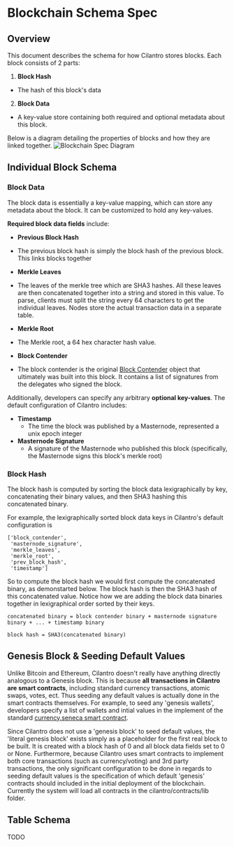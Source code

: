 # Blockchain Schema Spec

## Overview

This document describes the schema for how Cilantro stores blocks. Each block
consists of 2 parts:
1. **Block Hash**
  - The hash of this block's data
2. **Block Data**
  - A key-value store containing both required and optional metadata about this block.

Below is a diagram detailing the properties of blocks and how they are linked together.
![Blockchain Spec Diagram](https://www.lucidchart.com/publicSegments/view/f375769e-b275-450e-93ad-46a3212dcf7b/image.png)

## Individual Block Schema

### Block Data

The block data is essentially a key-value mapping, which can store any metadata
about the block. It can be customized to hold any key-values.

**Required block data fields** include:
*  **Previous Block Hash**
  - The previous block hash is simply the block hash of the previous block. This
    links blocks together
*  **Merkle Leaves**
  - The leaves of the merkle tree which are SHA3 hashes. All these leaves are then
    concatenated together into a string and stored in this value. To parse,
    clients must split the string every 64 characters to get the individual leaves.
    Nodes store the actual transaction data in a separate table.
*  **Merkle Root**
  - The Merkle root, a 64 hex character hash value.
*  **Block Contender**
  - The block contender is the original [Block Contender](https://github.com/Lamden/cilantro/blob/master/cilantro/messages/consensus/block_contender.py) object that ultimately
    was built into this block. It contains a list of signatures from the delegates
    who signed the block.

Additionally, developers can specify any arbitrary **optional key-values**. The default
configuration of Cilantro includes:
* **Timestamp**
  - The time the block was published by a Masternode, represented a unix epoch
    integer
* **Masternode Signature**
  - A signature of the Masternode who published this block (specifically, the Masternode signs this block's merkle root)

### Block Hash

The block hash is computed by sorting the block data lexigraphically by key,
concatenating their binary values, and then SHA3 hashing this concatenated binary.

For example, the lexigraphically sorted block data keys in Cilantro's default
configuration is
```
['block_contender',
 'masternode_signature',
 'merkle_leaves',
 'merkle_root',
 'prev_block_hash',
 'timestamp']
```
So to compute the block hash we would first compute the concatenated binary, as demonstarted below.
The block hash is then the SHA3 hash of this concatenated value. Notice how we are adding the
block data binaries together in lexigraphical order sorted by their keys.
```
concatenated binary = block contender binary + masternode signature binary + ... + timestamp binary

block hash = SHA3(concatenated binary)
```

## Genesis Block & Seeding Default Values

Unlike Bitcoin and Ethereum, Cilantro doesn't really have anything directly analogous to a Genesis block. This is because **all transactions in Cilantro are smart contracts**, including standard currency transactions, atomic swaps, votes, ect. Thus seeding any default values is actually done in the smart contracts themselves. For example, to seed any 'genesis wallets', developers specify a list of wallets and intial values in the implement of the standard [currency.seneca smart contract](https://github.com/Lamden/cilantro/blob/master/cilantro/contracts/lib/currency.seneca).

Since Cilantro does not use a 'genesis block' to seed default values, the 'literal genesis block'
exists simply as a placeholder for the first real block to be built. It is created
with a block hash of 0 and all block data fields set to 0 or None. Furthermore, because Cilantro uses smart contracts to implement both core transactions (such as currency/voting) and 3rd party transactions, the only significant configuration to be done in regards to seeding default values is the specification
of which default 'genesis' contracts should included in the initial deployment of
the blockchain. Currently the system will load all contracts in the cilantro/contracts/lib folder.

## Table Schema
TODO
